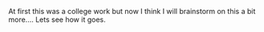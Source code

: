 At first this was a college work but now I think I will brainstorm on this a bit more....
Lets see how it goes.
